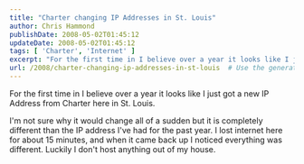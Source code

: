```yaml
---
title: "Charter changing IP Addresses in St. Louis"
author: Chris Hammond
publishDate: 2008-05-02T01:45:12
updateDate: 2008-05-02T01:45:12
tags: [ 'Charter', 'Internet' ]
excerpt: "For the first time in I believe over a year it looks like I just got a new IP Address from Charter here in St. Louis.  I'm not sure why it would change all of a sudden but it is completely different than the IP address I've had for the past year. I lost internet here for about 15 minutes, and when it came back up I noticed everything was different. Luckily I don't host anything out of my house "
url: /2008/charter-changing-ip-addresses-in-st-louis  # Use the generated URL with year
---
```

<p>For the first time in I believe over a year it looks like I just got a new IP Address from Charter here in St. Louis.</p> <p>I'm not sure why it would change all of a sudden but it is completely different than the IP address I've had for the past year. I lost internet here for about 15 minutes, and when it came back up I noticed everything was different. Luckily I don't host anything out of my house.</p>
